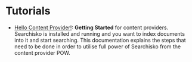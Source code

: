 # Tutorials

- [Hello Content Provider!](getting_started_content_provider.md): **Getting Started** for content providers. Searchisko is installed and running and you want to index  documents into it and start searching. This documentation explains the steps that need to be done in order to utilise full power of Searchisko from the content provider POW.